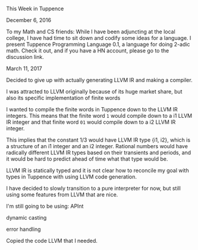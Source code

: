 
This Week in Tuppence

December 6, 2016

To my Math and CS friends: While I have been adjuncting at the local college, I have had time to sit down and codify some ideas for a language. I present Tuppence Programming Language 0.1, a language for doing 2-adic math.
Check it out, and if you have a HN account, please go to the discussion link.



March 11, 2017

Decided to give up with actually generating LLVM IR and making a compiler.

I was attracted to LLVM originally because of its huge market share, but also its specific implementation of finite words

I wanted to compile the finite words in Tuppence down to the LLVM IR integers. This means that the finite word `1` would compile down to a i1 LLVM IR integer and that finite word `01` would compile down to a i2 LLVM IR integer.

This implies that the constant 1/3 would have LLVM IR type {i1, i2}, which is a structure of an i1 integer and an i2 integer. Rational numbers would have radically different LLVM IR types based on their transients and periods, and it would be hard to predict ahead of time what that type would be.

LLVM IR is statically typed and it is not clear how to reconcile my goal with types in Tuppence with using LLVM code generation.

I have decided to slowly transition to a pure interpreter for now, but still using some features from LLVM that are nice.

I'm still going to be using:
APInt

dynamic casting

error handling

Copied the code LLVM that I needed.



